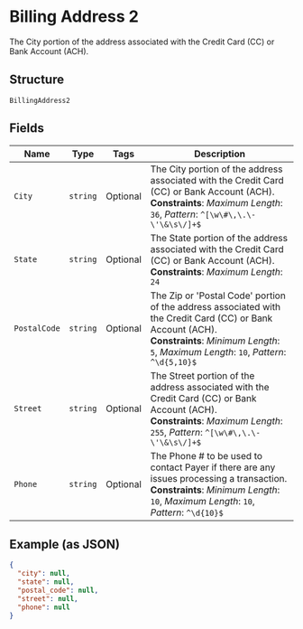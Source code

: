 
# Billing Address 2

The City portion of the address associated with the Credit Card (CC) or Bank Account (ACH).

## Structure

`BillingAddress2`

## Fields

| Name | Type | Tags | Description |
|  --- | --- | --- | --- |
| `City` | `string` | Optional | The City portion of the address associated with the Credit Card (CC) or Bank Account (ACH).<br>**Constraints**: *Maximum Length*: `36`, *Pattern*: `^[\w\#\,\.\-\'\&\s\/]+$` |
| `State` | `string` | Optional | The State portion of the address associated with the Credit Card (CC) or Bank Account (ACH).<br>**Constraints**: *Maximum Length*: `24` |
| `PostalCode` | `string` | Optional | The Zip or 'Postal Code' portion of the address associated with the Credit Card (CC) or Bank Account (ACH).<br>**Constraints**: *Minimum Length*: `5`, *Maximum Length*: `10`, *Pattern*: `^\d{5,10}$` |
| `Street` | `string` | Optional | The Street portion of the address associated with the Credit Card (CC) or Bank Account (ACH).<br>**Constraints**: *Maximum Length*: `255`, *Pattern*: `^[\w\#\,\.\-\'\&\s\/]+$` |
| `Phone` | `string` | Optional | The Phone # to be used to contact Payer if there are any issues processing a transaction.<br>**Constraints**: *Minimum Length*: `10`, *Maximum Length*: `10`, *Pattern*: `^\d{10}$` |

## Example (as JSON)

```json
{
  "city": null,
  "state": null,
  "postal_code": null,
  "street": null,
  "phone": null
}
```

